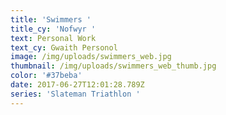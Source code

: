 ```yaml
---
title: 'Swimmers '
title_cy: 'Nofwyr '
text: Personal Work
text_cy: Gwaith Personol
image: /img/uploads/swimmers_web.jpg
thumbnail: /img/uploads/swimmers_web_thumb.jpg
color: '#37beba'
date: 2017-06-27T12:01:28.789Z
series: 'Slateman Triathlon '
---
```


